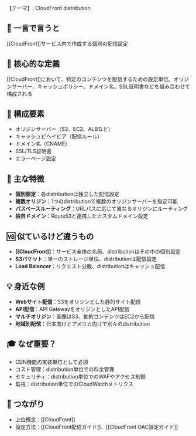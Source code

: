 【テーマ】: CloudFront distribution

## 📝 一言で言うと
[[CloudFront]]サービス内で作成する個別の配信設定

## 🎯 核心的な定義
[[CloudFront]]において、特定のコンテンツを配信するための設定単位。オリジンサーバー、キャッシュポリシー、ドメイン名、SSL証明書などを組み合わせて構成される

## 🔗 構成要素
- オリジンサーバー（S3、EC2、ALBなど）
- キャッシュビヘイビア（配信ルール）
- ドメイン名（CNAME）
- SSL/TLS証明書
- エラーページ設定

## 🌟 主な特徴
- **個別設定**：各distributionは独立した配信設定
- **複数オリジン**：1つのdistributionで複数のオリジンサーバーを指定可能
- **パスベースルーティング**：URLパスに応じて異なるオリジンにルーティング
- **独自ドメイン**：Route53と連携したカスタムドメイン設定

## 🆚 似ているけど違うもの
- **[[CloudFront]]**：サービス全体の名前、distributionはその中の個別設定
- **S3バケット**：単一のストレージ単位、distributionは配信設定
- **Load Balancer**：リクエスト分散、distributionはキャッシュ配信

## 💡 身近な例
- **Webサイト配信**：S3をオリジンとした静的サイト配信
- **API配信**：API GatewayをオリジンとしたAPI配信
- **マルチオリジン**：画像はS3、動的コンテンツはEC2から配信
- **地域別配信**：日本向けとアメリカ向けで別々のdistribution

## 🎓 なぜ重要？
- CDN機能の実装単位として必須
- コスト管理：distribution単位での料金管理
- セキュリティ：distribution単位でのWAFやアクセス制御
- 監視：distribution単位でのCloudWatchメトリクス

## 🔄 つながり
- 上位概念：[[CloudFront]]
- 設定方法：[[CloudFront配信ガイド]]、[[CloudFront OAC設定ガイド]]
